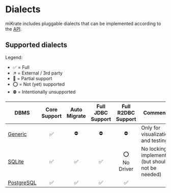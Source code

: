# Dialects

miKrate includes pluggable dialects that can be implemented according to the [API](./api).

## Supported dialects

Legend:

- ✅ = Full
- ↗ = External / 3rd party
- 🚧 = Partial support
- ⭕ = Not (yet) supported
- ⛔ = Intentionally unsupported

| DBMS | Core Support | Auto Migrate | Full JDBC Support | Full R2DBC Support | Comments |
| ---- | :----------: | :----------: | :---------------: | :----------------: | -------- |
| [Generic](./generic)     | ✅ | ⛔ | ⛔ | ⛔ | Only for visualization and testing |
| [SQLite](./sqlite)       | ✅ | ✅ | ✅ | ⭕<br>No Driver | No locking implemented (but should not be needed) |
| [PostgreSQL](./postgres) | ✅ | ✅ | ✅ | ✅ | |
